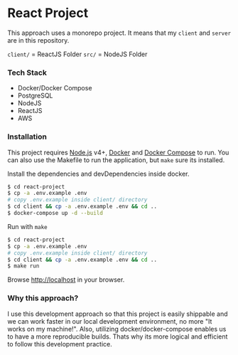 # React Project
This approach uses a monorepo project. It means that my `client` and `server` are in this repository.

`client/` = ReactJS Folder
`src/`    = NodeJS Folder

### Tech Stack
  - Docker/Docker Compose
  - PostgreSQL
  - NodeJS
  - ReactJS
  - AWS

### Installation

This project requires [Node.js](https://nodejs.org/) v4+, [Docker](https://www.docker.com/) and [Docker Compose](https://docs.docker.com/compose/install/) to run. You can also use the Makefile to run the application, but `make` sure its installed.

Install the dependencies and devDependencies inside docker.
```sh
$ cd react-project
$ cp -a .env.example .env
# copy .env.example inside client/ directory
$ cd client && cp -a .env.example .env && cd ..
$ docker-compose up -d --build
```

Run with `make`
```sh
$ cd react-project
$ cp -a .env.example .env
# copy .env.example inside client/ directory
$ cd client && cp -a .env.example .env && cd ..
$ make run
```
Browse [http://localhost](http://localhost) in your browser.

### Why this approach?
I use this development approach so that this project is easily shippable and we can work faster in our local development environment, no more "It works on my machine!". Also, utilizing docker/docker-compose enables us to have a more reproducible builds. Thats why its more logical and efficient to follow this development practice.
